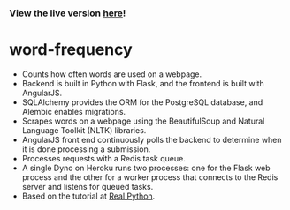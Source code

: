 ### View the live version [here](http://wordfrequency-pro.herokuapp.com/)!

# word-frequency

* Counts how often words are used on a webpage.
* Backend is built in Python with Flask, and the frontend is built with AngularJS.
* SQLAlchemy provides the ORM for the PostgreSQL database, and Alembic enables migrations.
* Scrapes words on a webpage using the BeautifulSoup and Natural Language Toolkit (NLTK) libraries.
* AngularJS front end continuously polls the backend to determine when it is done processing a submission.
* Processes requests with a Redis task queue.
* A single Dyno on Heroku runs two processes: one for the Flask web process and the other for a worker process that connects to the Redis server and listens for queued tasks.
* Based on the tutorial at [Real Python](https://realpython.com/blog/python/flask-by-example-part-1-project-setup/).
